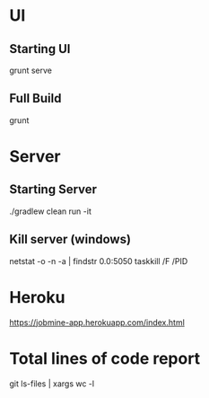 # UI #

## Starting UI ##
grunt serve

## Full Build ##
grunt

# Server #

## Starting Server ##
./gradlew clean run -it

## Kill server (windows) ##
netstat -o -n -a | findstr 0.0:5050
taskkill /F /PID <pid>


# Heroku #

https://jobmine-app.herokuapp.com/index.html

# Total lines of code report #

git ls-files | xargs wc -l
